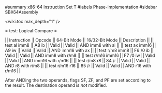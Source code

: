 #summary x86-64 Instruction Set T
#labels Phase-Implementation
#sidebar SBX64Assembly

<wiki:toc max_depth="1" />

= test: Logical Compare = 

|| Instruction      || Opcode   || 64-Bit Mode || 16/32-Bit Mode || Description                       ||
|| test al imm8     || A8 ib    || Valid       || Valid          || AND imm8 with al                  ||
|| test ax imm16    || A9 iw    || Valid       || Valid          || AND imm16 with ax                 ||
|| test r/m8 imm8   || F6 /0 ib || Valid       || Valid          || AND imm8 with r/m8                ||
|| test r/m16 imm16 || F7 /0 iw || Valid       || Valid          || AND imm16 with r/m16              ||
|| test r/m8 r8     || 84 /r    || Valid       || Valid          || AND r8 with r/m8                  ||
|| test r/m16 r16   || 85 /r    || Valid       || Valid          || AND r16 with r/m16                ||

After ANDing the two operands, flags SF, ZF, and PF are set according
to the result. The destination operand is *not* modified.

